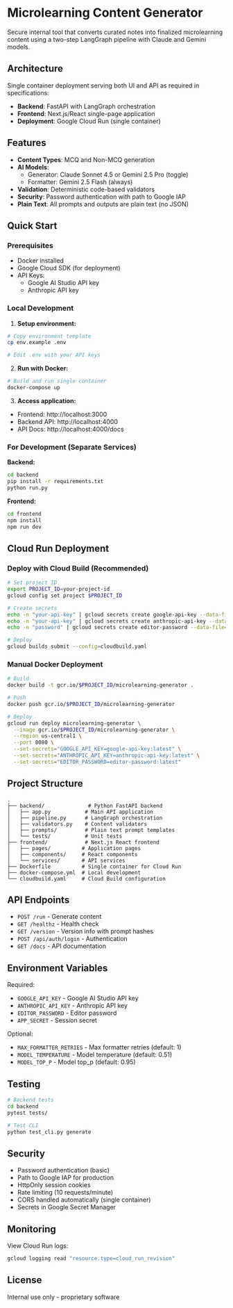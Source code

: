 # Microlearning Content Generator

Secure internal tool that converts curated notes into finalized microlearning content using a two-step LangGraph pipeline with Claude and Gemini models.

## Architecture

Single container deployment serving both UI and API as required in specifications:
- **Backend**: FastAPI with LangGraph orchestration
- **Frontend**: Next.js/React single-page application
- **Deployment**: Google Cloud Run (single container)

## Features

- **Content Types**: MCQ and Non-MCQ generation
- **AI Models**: 
  - Generator: Claude Sonnet 4.5 or Gemini 2.5 Pro (toggle)
  - Formatter: Gemini 2.5 Flash (always)
- **Validation**: Deterministic code-based validators
- **Security**: Password authentication with path to Google IAP
- **Plain Text**: All prompts and outputs are plain text (no JSON)

## Quick Start

### Prerequisites
- Docker installed
- Google Cloud SDK (for deployment)
- API Keys:
  - Google AI Studio API key
  - Anthropic API key

### Local Development

1. **Setup environment:**
```bash
# Copy environment template
cp env.example .env

# Edit .env with your API keys
```

2. **Run with Docker:**
```bash
# Build and run single container
docker-compose up
```

3. **Access application:**
- Frontend: http://localhost:3000
- Backend API: http://localhost:4000
- API Docs: http://localhost:4000/docs

### For Development (Separate Services)

**Backend:**
```bash
cd backend
pip install -r requirements.txt
python run.py
```

**Frontend:**
```bash
cd frontend
npm install
npm run dev
```

## Cloud Run Deployment

### Deploy with Cloud Build (Recommended)

```bash
# Set project ID
export PROJECT_ID=your-project-id
gcloud config set project $PROJECT_ID

# Create secrets
echo -n "your-api-key" | gcloud secrets create google-api-key --data-file=-
echo -n "your-api-key" | gcloud secrets create anthropic-api-key --data-file=-
echo -n "password" | gcloud secrets create editor-password --data-file=-

# Deploy
gcloud builds submit --config=cloudbuild.yaml
```

### Manual Docker Deployment

```bash
# Build
docker build -t gcr.io/$PROJECT_ID/microlearning-generator .

# Push
docker push gcr.io/$PROJECT_ID/microlearning-generator

# Deploy
gcloud run deploy microlearning-generator \
  --image gcr.io/$PROJECT_ID/microlearning-generator \
  --region us-central1 \
  --port 8080 \
  --set-secrets="GOOGLE_API_KEY=google-api-key:latest" \
  --set-secrets="ANTHROPIC_API_KEY=anthropic-api-key:latest" \
  --set-secrets="EDITOR_PASSWORD=editor-password:latest"
```

## Project Structure

```
.
├── backend/              # Python FastAPI backend
│   ├── app.py           # Main API application  
│   ├── pipeline.py      # LangGraph orchestration
│   ├── validators.py    # Content validators
│   ├── prompts/         # Plain text prompt templates
│   └── tests/           # Unit tests
├── frontend/            # Next.js React frontend
│   ├── pages/          # Application pages
│   ├── components/     # React components
│   └── services/       # API services
├── Dockerfile          # Single container for Cloud Run
├── docker-compose.yml  # Local development
└── cloudbuild.yaml     # Cloud Build configuration
```

## API Endpoints

- `POST /run` - Generate content
- `GET /healthz` - Health check
- `GET /version` - Version info with prompt hashes
- `POST /api/auth/login` - Authentication
- `GET /docs` - API documentation

## Environment Variables

Required:
- `GOOGLE_API_KEY` - Google AI Studio API key
- `ANTHROPIC_API_KEY` - Anthropic API key
- `EDITOR_PASSWORD` - Editor password
- `APP_SECRET` - Session secret

Optional:
- `MAX_FORMATTER_RETRIES` - Max formatter retries (default: 1)
- `MODEL_TEMPERATURE` - Model temperature (default: 0.51)
- `MODEL_TOP_P` - Model top_p (default: 0.95)

## Testing

```bash
# Backend tests
cd backend
pytest tests/

# Test CLI
python test_cli.py generate
```

## Security

- Password authentication (basic)
- Path to Google IAP for production
- HttpOnly session cookies
- Rate limiting (10 requests/minute)
- CORS handled automatically (single container)
- Secrets in Google Secret Manager

## Monitoring

View Cloud Run logs:
```bash
gcloud logging read "resource.type=cloud_run_revision"
```

## License

Internal use only - proprietary software